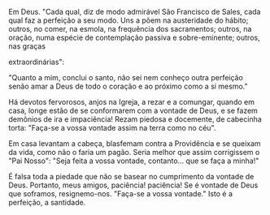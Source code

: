 
Em Deus. "Cada qual, diz de modo admirável São Francisco de Sales, cada qual faz a perfeição a seu modo. Uns a põem na austeridade do hábito; outros, no comer, na esmola, na frequência dos sacramentos; outros, na oração, numa espécie de contemplação passiva e sobre-eminente; outros, nas graças

extraordinárias":

"Quanto a mim, conclui o santo, não sei nem conheço outra perfeição senão amar a Deus de todo o coração e ao próximo como a si mesmo."

Há devotos fervorosos, anjos na Igreja, a rezar e a comungar, quando em casa, longe estão de se conformarem com a vontade de Deus, e se fazem demônios de ira e impaciência! Rezam piedosa e docemente, de cabecinha torta: "Faça-se a vossa vontade assim na terra como no céu".

Em casa levantam a cabeça, blasfemam contra a Providência e se queixam da vida, como não o faria um pagão. Seria melhor que assim corrigissem o "Pai Nosso": "Seja feita a vossa vontade, contanto\... que se faça a minha!"

É falsa toda a piedade que não se basear no cumprimento da vontade de Deus. Portanto, meus amigos, paciência! paciência! Se é vontade de Deus que soframos, resignemo-nos. "Faça-se a vossa vontade." Isto é a perfeição, a santidade.

